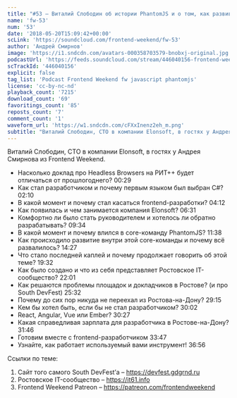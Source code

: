 ```yaml
---
title: "#53 – Виталий Слободин об истории PhantomJS и о том, как развивать региональное IT-сообщество"
name: 'fw-53'
num: '53'
date: '2018-05-20T15:09:42+00:00'
scLink: 'https://soundcloud.com/frontend-weekend/fw-53'
author: 'Андрей Смирнов'
image: 'https://i1.sndcdn.com/avatars-000358703579-bnobxj-original.jpg'
podcastUrl: 'https://feeds.soundcloud.com/stream/446040156-frontend-weekend-fw-53.m4a'
scTrackId: '446040156'
explicit: false
tag_list: 'Podcast Frontend Weekend fw javascript phantomjs'
license: 'cc-by-nc-nd'
playback_count: '7215'
download_count: '69'
favoritings_count: '85'
reposts_count: '7'
comment_count: '1'
waveform_url: 'https://w1.sndcdn.com/cFXxInenz2eh_m.png'
subtitle: "Виталий Слободин, CTO в компании Elonsoft, в гостях у Андрея Смирнова из Frontend Weekend.  "
---
```

Виталий Слободин, CTO в компании Elonsoft, в гостях у Андрея Смирнова из Frontend Weekend.  

- Насколько доклад про Headless Browsers на РИТ++ будет отличаться от прошлогоднего? <timecode sec="29">00:29</timecode>
- Как стал разработчиком и почему первым языком был выбран C#? <timecode sec="130">02:10</timecode>
- В какой момент и почему стал касаться frontend-разработки? <timecode sec="252">04:12</timecode>
- Как появилась и чем занимается компания Elonsoft? <timecode sec="391">06:31</timecode>
- Комфортно ли было стать руководителем и хотелось ли обратно разрабатывать? <timecode sec="574">09:34</timecode>
- В какой момент и почему влился в core-команду PhantomJS? <timecode sec="698">11:38</timecode>
- Как происходило развитие внутри этой core-команды и почему всё развалилось? <timecode sec="867">14:27</timecode>
- Что стало последней каплей и почему продолжает говорить об этой теме? <timecode sec="1172">19:32</timecode>
- Как было создано и что из себя представляет Ростовское IT-сообщество? <timecode sec="1321">22:01</timecode>
- Как решаются проблемы площадок и докладчиков в Ростове? (и про South DevFest) <timecode sec="1532">25:32</timecode>
- Почему до сих пор никуда не переехал из Ростова-на-Дону? <timecode sec="1755">29:15</timecode>
- Кем бы хотел быть, если бы не стал разработчиком? <timecode sec="1802">30:02</timecode>
- React, Angular, Vue или Ember? <timecode sec="1827">30:27</timecode>
- Какая справедливая зарплата для разработчика в Ростове-на-Дону? <timecode sec="1906">31:46</timecode>
- Готовим вместе с frontend-разработчиком <timecode sec="2027">33:47</timecode>
- Узнайте, как работает используемый вами инструмент! <timecode sec="2216">36:56</timecode>

Ссылки по теме:
1) Сайт того самого South DevFest’а – https://devfest.gdgrnd.ru
2) Ростовское IT-сообщество – https://it61.info
3) Frontend Weekend Patreon – https://patreon.com/frontendweekend